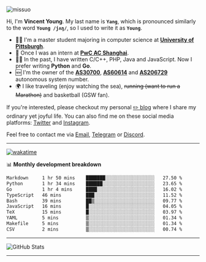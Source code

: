 <p align="left"> <img src="https://komarev.com/ghpvc/?username=missuo&label=Profile%20views&color=0e75b6&style=flat" alt="missuo" /> </p>


Hi, I'm **Vincent Young**. My last name is **`Yang`**, which is pronounced similarly to the word **`Young /jʌŋ/`**, so I used to write it as **`Young`**. 

-  👨‍🎓 I'm a master student majoring in computer science at [**University of Pittsburgh**](https://www.pitt.edu).
-  💼 Once I was an intern at **[PwC AC Shanghai](https://www.linkedin.com/company/pwc-ac-shanghai/)**.
-  👨‍💻 In the past, I have written C/C++, PHP, Java and JavaScript. Now I prefer writing **Python** and **Go**.
-  🆕 I'm the owner of the **[AS30700](https://bgp.tools/as/30700)**, **[AS60614](https://bgp.tools/as/60614)** and **[AS206729](https://bgp.tools/as/206729)** autonomous system number.
-  🌍 I like traveling (enjoy watching the sea), ~~running (want to run a Marathon)~~ and basketball (GSW fan).

If you're interested, please checkout my personal [✏️ blog](https://missuo.me/) where I share my ordinary yet joyful life. You can also find me on these social media platforms: [Twitter](https://twitter.com/m1ssuo) and [Instagram](https://www.instagram.com/missuo.me).

Feel free to contact me via <a href="mailto:i@yyt.moe">Email</a>, [Telegram](https://t.me/missuo) or [Discord](https://discordapp.com/users/missuo#7448).

-------

[![wakatime](https://wakatime.com/badge/user/c13cd961-40ca-417a-afb6-1f9ea8ac295c.svg)](https://wakatime.com/@missuo)

📊 **Monthly development breakdown**
<!--START_SECTION:waka-->

```txt
Markdown     1 hr 50 mins    ███████░░░░░░░░░░░░░░░░░░   27.50 %
Python       1 hr 34 mins    ██████░░░░░░░░░░░░░░░░░░░   23.65 %
Go           1 hr 4 mins     ████░░░░░░░░░░░░░░░░░░░░░   16.02 %
TypeScript   46 mins         ███░░░░░░░░░░░░░░░░░░░░░░   11.52 %
Bash         39 mins         ██▒░░░░░░░░░░░░░░░░░░░░░░   09.77 %
JavaScript   16 mins         █░░░░░░░░░░░░░░░░░░░░░░░░   04.05 %
TeX          15 mins         █░░░░░░░░░░░░░░░░░░░░░░░░   03.97 %
YAML         5 mins          ▒░░░░░░░░░░░░░░░░░░░░░░░░   01.34 %
Makefile     5 mins          ▒░░░░░░░░░░░░░░░░░░░░░░░░   01.34 %
CSV          2 mins          ▒░░░░░░░░░░░░░░░░░░░░░░░░   00.74 %
```

<!--END_SECTION:waka-->

-------

![GitHub Stats](https://github-readme-stats-opal-alpha-76.vercel.app/api?username=missuo&show_icons=true&theme=transparent)

-------

